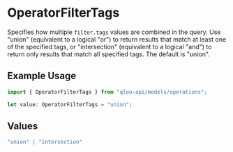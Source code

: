 # OperatorFilterTags

Specifies how multiple `filter.tags` values are combined in the query. Use "union" (equivalent to a logical "or") to return results that match at least one of the specified tags, or "intersection" (equivalent to a logical "and") to return only results that match all specified tags. The default is "union".

## Example Usage

```typescript
import { OperatorFilterTags } from "qloo-api/models/operations";

let value: OperatorFilterTags = "union";
```

## Values

```typescript
"union" | "intersection"
```